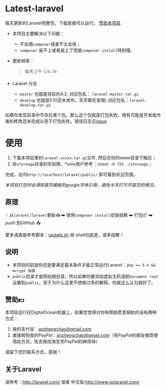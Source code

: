 Latest-laravel
==============

每天更新的Laravel完整包，下载直接可以运行。 [赞助本项目](#%E8%B5%9E%E5%8A%A9dollar)

- 本项目主要解决以下问题：

    - 不会用`composer`或者不太会用；
    - `composer` 装不上或者装上了但是`composer install`特别慢。

- 更新频率：
    > 每天上午 :clock830:`8:30`

- Laravel 分支
    - `master` 也就是目前的4.2, 对应包名： `laravel-master.tar.gz`
    - `develop` 也就是5.0(还未发布，天天都在变哦) 对应包名：`laravel-develop.tar.gz`

 如果你发现目录中不存在某个包，那么这个包就是打包失败，很有可能是开发版作者的修改还未完成以至于打包失败。错误日志见[issue](https://github.com/overtrue/latest-laravel/issues)

# 使用
1. 下载本项目里的`laravel-xxxxx.tar.gz`文件, 然后在你的www目录下触压；
2. 给`storeage`目录的写权限，*unix用户参考：`chmod -R 755 ./storeage`；

完成，访问`http://localhost/laravel/public/` 即可看到欢迎页面。

_本项目打包时会清除首页模板的google字体引用，避免半天打不开首页的情况。_

## 原理

:bulb: 从`laravel/laravel`更新:inbox_tray: :arrow_right:  使用`composer install`安装依赖 :arrow_right: 打包:package: :arrow_right:  push 到GitHub :outbox_tray:

更多请直接参考脚本：[update.sh](https://github.com/overtrue/latest-laravel/blob/master/scripts/update.sh) :sweat_smile: shell功底差，请多指教！

## 说明
- 本项目的前提你还是要满足基本条件才能正常运行Laravel：`php >= 5.4 && mcrypt 拓展`
- `public`目录才是网站根目录，所以如果你要添加虚拟主机请把`document root` 设置到`public`，至于为什么这里不想做过多的解释，你就这么认为就好了。

## 赞助:dollar:
本项目运行在DigitalOcean机器上，如果您觉得对你有帮助愿意捐助的话有两种方式：

1. 我的支付宝：anzhengchao@gmail.com
2. 直接转到我的PayPal：anzhengchao@gmail.com（有PayPal的朋友推荐使用此方式，免去我找淘宝充PayPal的麻烦:sweat_smile:）

请留下您的联系方式，感谢！

## 关于Laravel
请参考：http://laravel.com/ 或者 中文版:http://www.golaravel.com/

